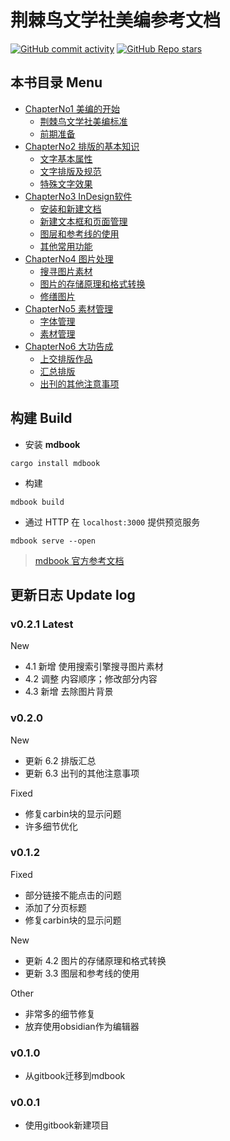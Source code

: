 # 荆棘鸟文学社美编参考文档
[![GitHub commit activity](https://img.shields.io/github/commit-activity/t/szhhwh/jingji_LayoutTutorial?style=flat-square)](https://github.com/szhhwh/jingji_LayoutTutorial) [![GitHub Repo stars](https://img.shields.io/github/stars/szhhwh/jingji_LayoutTutorial?style=flat-square)](https://github.com/szhhwh/jingji_LayoutTutorial)
## 本书目录 Menu

- [ChapterNo1 美编的开始](src/ChapterNo1/README.md)
    - [荆棘鸟文学社美编标准](src/ChapterNo1/1.1.md)
    - [前期准备](src/ChapterNo1/1.2.md)
- [ChapterNo2 排版的基本知识](src/ChapterNo2/README.md)
    - [文字基本属性](src/ChapterNo2/2.1.md)
    - [文字排版及规范](src/ChapterNo2/2.2.md)
    - [特殊文字效果](src/ChapterNo2/2.3.md)
- [ChapterNo3 InDesign软件](src/ChapterNo3/README.md)
    - [安装和新建文档](src/ChapterNo3/3.1.md)
    - [新建文本框和页面管理](src/ChapterNo3/3.2.md)
    - [图层和参考线的使用](src/ChapterNo3/3.3.md)
    - [其他常用功能](src/ChapterNo3/3.4.md)
- [ChapterNo4 图片处理](src/ChapterNo4/README.md)
    - [搜寻图片素材](src/ChapterNo4/4.1.md)
    - [图片的存储原理和格式转换](src/ChapterNo4/4.2.md)
    - [修缮图片](src/ChapterNo4/4.3.md)
- [ChapterNo5 素材管理](/src/ChapterNo5/README.md)
    - [字体管理](src/ChapterNo5/5.1.md)
    - [素材管理](src/ChapterNo5/5.2.md)
- [ChapterNo6 大功告成](src/ChapterNo6/README.md)
    - [上交排版作品](src/ChapterNo6/6.1.md)
    - [汇总排版](src/ChapterNo6/6.2.md)
    - [出刊的其他注意事项](src/ChapterNo6/6.3.md)

## 构建 Build
- 安装 **mdbook**
```shell
cargo install mdbook
```
- 构建
```shell
mdbook build
```
- 通过 HTTP 在 `localhost:3000` 提供预览服务
```shell
mdbook serve --open
```
> [mdbook 官方参考文档](https://rust-lang.github.io/mdBook/index.html)
## 更新日志 Update log
### v0.2.1 Latest
New
- 4.1 新增 使用搜索引擎搜寻图片素材
- 4.2 调整 内容顺序；修改部分内容
- 4.3 新增 去除图片背景
### v0.2.0
New
- 更新 6.2 排版汇总
- 更新 6.3 出刊的其他注意事项

Fixed
- 修复carbin块的显示问题
- 许多细节优化

### v0.1.2
Fixed
- 部分链接不能点击的问题
- 添加了分页标题
- 修复carbin块的显示问题

New
- 更新 4.2 图片的存储原理和格式转换
- 更新 3.3 图层和参考线的使用

Other
- 非常多的细节修复
- 放弃使用obsidian作为编辑器

### v0.1.0
- 从gitbook迁移到mdbook

### v0.0.1
- 使用gitbook新建项目